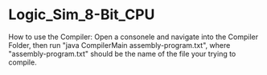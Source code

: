 # Logic_Sim_8-Bit_CPU

How to use the Compiler:
Open a consonele and navigate into the Compiler Folder, then run "java CompilerMain assembly-program.txt", where "assembly-program.txt" should be the name of the file your trying to compile.
